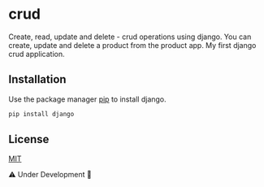# crud 
Create, read, update and delete - crud operations using django. You can create, update and delete a product from the product app. My first django crud application. 

## Installation
Use the package manager [pip](https://pip.pypa.io/en/stable/) to install django. 
```bash
pip install django
```

## License
[MIT](https://choosealicense.com/licenses/mit/)

⚠️ Under Development 🚧
